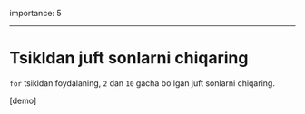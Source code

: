 importance: 5

---

# Tsikldan juft sonlarni chiqaring

`for` tsikldan foydalaning, `2` dan `10` gacha bo'lgan juft sonlarni chiqaring.

[demo]
